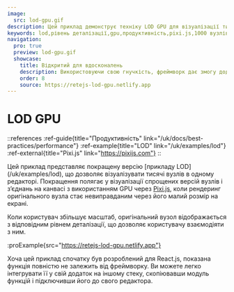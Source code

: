 ```yaml
---
image:
  src: lod-gpu.gif
description: Цей приклад демонструє техніку LOD GPU для візуалізації тисяч вузлів в одному редакторі. Відтворюючи спрощені версії вузлів і з’єднань на полотні, фреймворк використовує потужність Pixi.js для досягнення виняткової продуктивності
keywords: lod,рівень деталізації,gpu,продуктивність,pixi.js,1000 вузлів,тисячі вузлів
navigation:
  pro: true
  preview: lod-gpu.gif
  showcase:
    title: Відкритий для вдосконалень
    description: Використовуючи свою гнучкість, фреймворк дає змогу додаткових оптимізацій для досягнення виняткової продуктивності
    order: 8
    source: https://retejs-lod-gpu.netlify.app
---
```


# LOD GPU

::references
:ref-guide{title="Продуктивність" link="/uk/docs/best-practices/performance"}
:ref-example{title="LOD" link="/uk/examples/lod"}
:ref-external{title="Pixi.js" link="https://pixijs.com"}
::

Цей приклад представляє покращену версію [прикладу LOD] (/uk/examples/lod), що дозволяє візуалізувати тисячі вузлів в одному редакторі. Покращення полягає у візуалізації спрощених версій вузлів і з’єднань на канвасі з використанням GPU через [Pixi.js](https://pixijs.com), коли рендеринг оригінального вузла стає невиправданим через його малий розмір на екрані.

Коли користувач збільшує масштаб, оригінальний вузол відображається з відповідним рівнем деталізації, що дозволяє користувачу взаємодіяти з ним.

:proExample{src="https://retejs-lod-gpu.netlify.app"}

Хоча цей приклад спочатку був розроблений для React.js, показана функція повністю не залежить від фреймворку. Ви можете легко інтегрувати її у свій додаток на іншому стеку, скопіювавши модуль функцій і підключивши його до свого редактора.
